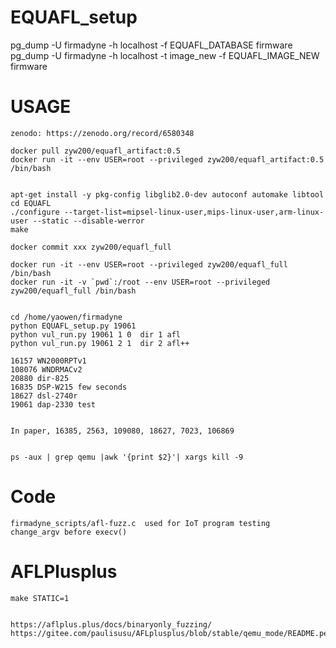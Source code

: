 # EQUAFL_setup

pg_dump -U firmadyne -h localhost -f EQUAFL_DATABASE firmware
pg_dump -U firmadyne -h localhost -t image_new -f EQUAFL_IMAGE_NEW firmware


# USAGE
	
	zenodo: https://zenodo.org/record/6580348

	docker pull zyw200/equafl_artifact:0.5
	docker run -it --env USER=root --privileged zyw200/equafl_artifact:0.5 /bin/bash


	apt-get install -y pkg-config libglib2.0-dev autoconf automake libtool
	cd EQUAFL
	./configure --target-list=mipsel-linux-user,mips-linux-user,arm-linux-user --static --disable-werror 
	make

	docker commit xxx zyw200/equafl_full

	docker run -it --env USER=root --privileged zyw200/equafl_full /bin/bash
	docker run -it -v `pwd`:/root --env USER=root --privileged zyw200/equafl_full /bin/bash


	cd /home/yaowen/firmadyne
	python EQUAFL_setup.py 19061
	python vul_run.py 19061 1 0  dir 1 afl
	python vul_run.py 19061 2 1  dir 2 afl++

	16157 WN2000RPTv1	
	108076 WNDRMACv2
	20880 dir-825
	16835 DSP-W215 few seconds
	18627 dsl-2740r
	19061 dap-2330 test


	In paper, 16385, 2563, 109080, 18627, 7023, 106869


	ps -aux | grep qemu |awk '{print $2}'| xargs kill -9


# Code

	firmadyne_scripts/afl-fuzz.c  used for IoT program testing
	change_argv before execv()

# AFLPlusplus

	make STATIC=1


	https://aflplus.plus/docs/binaryonly_fuzzing/
	https://gitee.com/paulisusu/AFLplusplus/blob/stable/qemu_mode/README.persistent.md